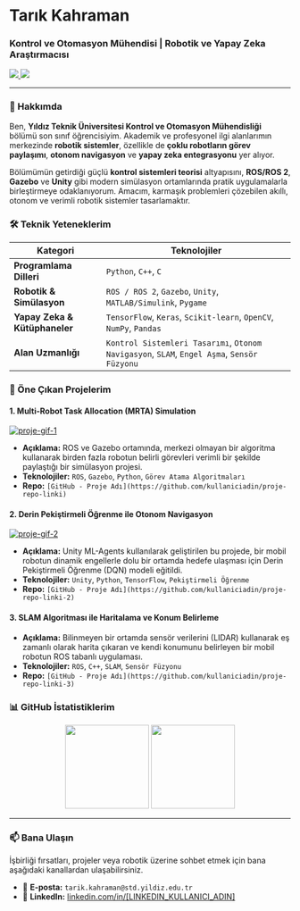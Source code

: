 # Tarık Kahraman

### Kontrol ve Otomasyon Mühendisi | Robotik ve Yapay Zeka Araştırmacısı

<p align="left">
  <a href="https://www.linkedin.com/in/[LINKEDIN_KULLANICI_ADIN]/" target="_blank">
    <img src="https://img.shields.io/badge/LinkedIn-0077B5?style=for-the-badge&logo=linkedin&logoColor=white" />
  </a>
  <a href="mailto:tarik.kahraman.email@ornek.com">
    <img src="https://img.shields.io/badge/Email-D14836?style=for-the-badge&logo=gmail&logoColor=white" />
  </a>
  <!-- Varsa Google Scholar veya kişisel web siteni de ekleyebilirsin -->
</p>

---

### 🤖 Hakkımda

Ben, **Yıldız Teknik Üniversitesi Kontrol ve Otomasyon Mühendisliği** bölümü son sınıf öğrencisiyim. Akademik ve profesyonel ilgi alanlarımın merkezinde **robotik sistemler**, özellikle de **çoklu robotların görev paylaşımı**, **otonom navigasyon** ve **yapay zeka entegrasyonu** yer alıyor.

Bölümümün getirdiği güçlü **kontrol sistemleri teorisi** altyapısını, **ROS/ROS 2**, **Gazebo** ve **Unity** gibi modern simülasyon ortamlarında pratik uygulamalarla birleştirmeye odaklanıyorum. Amacım, karmaşık problemleri çözebilen akıllı, otonom ve verimli robotik sistemler tasarlamaktır.

### 🛠️ Teknik Yeteneklerim

| Kategori | Teknolojiler |
|---|---|
| **Programlama Dilleri** | `Python`, `C++`, `C` |
| **Robotik & Simülasyon** | `ROS / ROS 2`, `Gazebo`, `Unity`, `MATLAB/Simulink`, `Pygame` |
| **Yapay Zeka & Kütüphaneler** | `TensorFlow`, `Keras`, `Scikit-learn`, `OpenCV`, `NumPy`, `Pandas` |
| **Alan Uzmanlığı** | `Kontrol Sistemleri Tasarımı`, `Otonom Navigasyon`, `SLAM`, `Engel Aşma`, `Sensör Füzyonu` |

### 🚀 Öne Çıkan Projelerim

<!-- BURASI EN ÖNEMLİ KISIM! GitHub'a sabitlediğin (pinned) en iyi projelerini burada detaylandır. -->
<!-- PROJELERİNİN GİF'LERİNİ VEYA GÖRSELLERİNİ EKLEMEK ÇOK ETKİLİ OLUR! -->

#### 1. Multi-Robot Task Allocation (MRTA) Simulation
[![proje-gif-1](https://via.placeholder.com/400x200.png?text=Proje+Görseli/GIF'i)](https://github.com/kullaniciadin/proje-repo-linki)
- **Açıklama:** ROS ve Gazebo ortamında, merkezi olmayan bir algoritma kullanarak birden fazla robotun belirli görevleri verimli bir şekilde paylaştığı bir simülasyon projesi.
- **Teknolojiler:** `ROS`, `Gazebo`, `Python`, `Görev Atama Algoritmaları`
- **Repo:** `[GitHub - Proje Adı](https://github.com/kullaniciadin/proje-repo-linki)`

#### 2. Derin Pekiştirmeli Öğrenme ile Otonom Navigasyon
[![proje-gif-2](https://via.placeholder.com/400x200.png?text=Proje+Görseli/GIF'i)](https://github.com/kullaniciadin/proje-repo-linki-2)
- **Açıklama:** Unity ML-Agents kullanılarak geliştirilen bu projede, bir mobil robotun dinamik engellerle dolu bir ortamda hedefe ulaşması için Derin Pekiştirmeli Öğrenme (DQN) modeli eğitildi.
- **Teknolojiler:** `Unity`, `Python`, `TensorFlow`, `Pekiştirmeli Öğrenme`
- **Repo:** `[GitHub - Proje Adı](https://github.com/kullaniciadin/proje-repo-linki-2)`

#### 3. SLAM Algoritması ile Haritalama ve Konum Belirleme
- **Açıklama:** Bilinmeyen bir ortamda sensör verilerini (LIDAR) kullanarak eş zamanlı olarak harita çıkaran ve kendi konumunu belirleyen bir mobil robotun ROS tabanlı uygulaması.
- **Teknolojiler:** `ROS`, `C++`, `SLAM`, `Sensör Füzyonu`
- **Repo:** `[GitHub - Proje Adı](https://github.com/kullaniciadin/proje-repo-linki-3)`


### 📊 GitHub İstatistiklerim

<p align="center">
  <img height="150em" src="https://github-readme-stats.vercel.app/api?username=[Trkkhrmn]&show_icons=true&theme=dracula&include_all_commits=true&count_private=true"/>
  <img height="150em" src="https://github-readme-stats.vercel.app/api/top-langs/?username=[Trkkhrmn]&layout=compact&langs_count=7&theme=dracula"/>
</p>

---

### 📫 Bana Ulaşın

İşbirliği fırsatları, projeler veya robotik üzerine sohbet etmek için bana aşağıdaki kanallardan ulaşabilirsiniz.

- 📧 **E-posta:** `tarik.kahraman@std.yildiz.edu.tr`
- 💼 **LinkedIn:** [linkedin.com/in/[LINKEDIN_KULLANICI_ADIN]](https://www.linkedin.com/in/[LINKEDIN_KULLANICI_ADIN]/)
